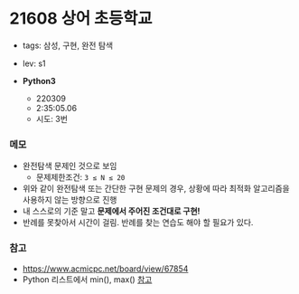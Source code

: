 # 21608 상어 초등학교

- tags: 삼성, 구현, 완전 탐색
- lev: s1

- **Python3**
  - 220309
  - 2:35:05.06
  - 시도: 3번

### 메모

- 완전탐색 문제인 것으로 보임
  - 문제제한조건: `3 ≤ N ≤ 20`
- 위와 같이 완전탐색 또는 간단한 구현 문제의 경우, 상황에 따라 최적화 알고리즘을 사용하지 않는 방향으로 진행
- 내 스스로의 기준 말고 **문제에서 주어진 조건대로 구현!**
- 반례를 못찾아서 시간이 걸림. 반례를 찾는 연습도 해야 할 필요가 있다.

### 참고

- https://www.acmicpc.net/board/view/67854
- Python 리스트에서 min(), max() [참고](https://devpouch.tistory.com/71)
